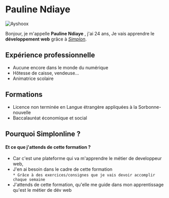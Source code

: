 # Pauline Ndiaye

![Ayshoox](https://encrypted-tbn3.gstatic.com/images?q=tbn:ANd9GcQ5fIF3eN8eDFN649O9uz0hKRSHs_S7VfzYsP8E_CZL_eQBxBJJvg)



Bonjour, je m'appelle **Pauline Ndiaye** , j'ai 24 ans,
Je vais apprendre le **développement web** grâce à [*Simplon*](http://simplonline.com).

## Expérience professionnelle

* Aucune encore dans le monde du numérique  
* Hôtesse de caisse, vendeuse...  
* Animatrice scolaire  

## Formations  

* Licence non terminée en Langue étrangère appliquées à la Sorbonne-nouvelle
* Baccalauréat économique et social  

## Pourquoi Simplonline ?
#### Et ce que j'attends de cette formation ?

* Car c'est une plateforme qui va m'apprendre le métier de developpeur web,  
* J'en ai besoin dans le cadre de cette formation  
`* Grâce à des exercices/consignes que je vais devoir accomplir chaque semaine  `  
* J'attends de cette formation, qu'elle me guide dans mon apprentissage qu'est le métier de dév web  
